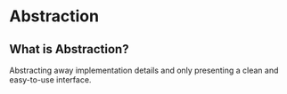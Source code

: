 # Abstraction

## What is Abstraction?
Abstracting away implementation details and only presenting a clean and easy-to-use interface.